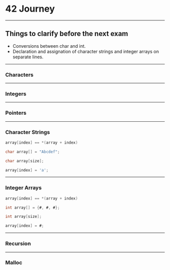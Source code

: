 # 42 Journey

---
## Things to clarify before the next exam
- Conversions between char and int.
- Declaration and assignation of character strings and integer arrays on separate lines.

---
### Characters

---
### Integers

---
### Pointers

---
### Character Strings

```c
array[index] == *(array + index)
```
```c
char array[] = "Abcdef";
```
```c
char array[size];

array[index] = 'a';
```
---
### Integer Arrays

```c
array[index] == *(array + index)
```
```c
int array[] = {#, #, #};
```
```c
int array[size];

array[index] = #;
```
---
### Recursion

---
### Malloc
